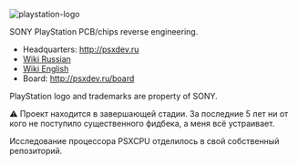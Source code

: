![playstation-logo](playstation-logo.png)

SONY PlayStation PCB/chips reverse engineering.

 * Headquarters: http://psxdev.ru
 * [Wiki Russian](/wiki/Readme.md)
 * [Wiki English](/wiki_eng/Readme.md)
 * Board: http://psxdev.ru/board

PlayStation logo and trademarks are property of SONY.

:warning: Проект находится в завершающей стадии. За последние 5 лет ни от кого не поступило существенного фидбека, а меня всё устраивает.

Исследование процессора PSXCPU отделилось в свой собственный репозиторий.
